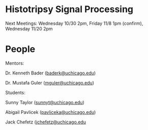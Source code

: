 # Histotripsy Signal Processing

Next Meetings: Wednesday 10/30 2pm, Friday 11/8 1pm (confirm), Wednesday 11/20 2pm

# People

Mentors:

Dr. Kenneth Bader (baderk@uchicago.edu)

Dr. Mustafa Guler (mguler@uchicago.edu)

Students:

Sunny Taylor (sunnyt@uchicago.edu)

Abigail Pavlicek (pavliceka@uchicago.edu)

Jack Chefetz (jchefetz@uchicago.edu
